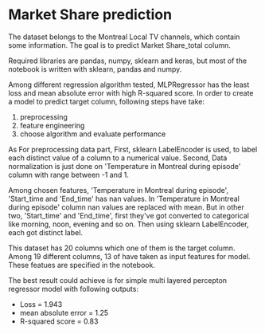 # Market Share prediction
The dataset belongs to the Montreal Local TV channels, which contain some information. The goal is to predict Market Share_total column.

Required libraries are pandas, numpy, sklearn and keras, but most of the notebook is written with sklearn, pandas and numpy.

Among different regression algorithm tested, MLPRegressor has the least loss and mean absolute error with high R-squared score.
In order to create a model to predict target column, following steps have take:
1. preprocessing
2. feature engineering
3. choose algorithm and evaluate performance

As For preprocessing data part, First, sklearn LabelEncoder is used, to label each distinct value of a column to a numerical value. Second, Data normalization is just done on 'Temperature in Montreal during episode' column with range between -1 and 1.

Among chosen features, 'Temperature in Montreal during episode', 'Start_time and 'End_time' has nan values. In 'Temperature in Montreal during episode' column nan values are replaced with mean. But in other two, 'Start_time' and 'End_time', first they've got converted to categorical like morning, noon, evening and so on. Then using sklearn LabelEncoder, each got distinct label.

This dataset has 20 columns which one of them is the target column. Among 19 different columns, 13 of have taken as input features for model. These featues are specified in the notebook.

The best result could achieve is for simple multi layered percepton regressor model with following outputs:
- Loss = 1.943
- mean absolute error = 1.25
- R-squared score = 0.83

